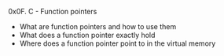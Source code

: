0x0F. C - Function pointers

* What are function pointers and how to use them
* What does a function pointer exactly hold
* Where does a function pointer point to in the virtual memory